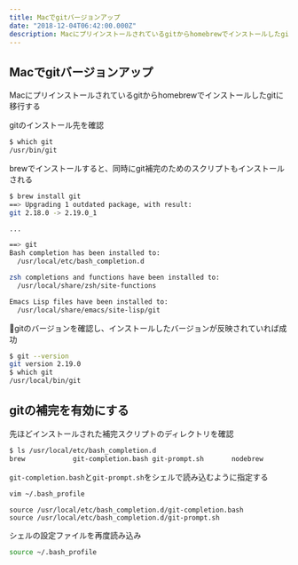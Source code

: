 ```yaml
---
title: Macでgitバージョンアップ
date: "2018-12-04T06:42:00.000Z"
description: Macにプリインストールされているgitからhomebrewでインストールしたgitに移行する
---
```


## Macでgitバージョンアップ

Macにプリインストールされているgitからhomebrewでインストールしたgitに移行する

gitのインストール先を確認

```sh
$ which git
/usr/bin/git
```

brewでインストールすると、同時にgit補完のためのスクリプトもインストールされる

```sh
$ brew install git
==> Upgrading 1 outdated package, with result:
git 2.18.0 -> 2.19.0_1

...

==> git
Bash completion has been installed to:
  /usr/local/etc/bash_completion.d

zsh completions and functions have been installed to:
  /usr/local/share/zsh/site-functions

Emacs Lisp files have been installed to:
  /usr/local/share/emacs/site-lisp/git
```

gitのバージョンを確認し、インストールしたバージョンが反映されていれば成功

```sh
$ git --version
git version 2.19.0
$ which git
/usr/local/bin/git
```

## gitの補完を有効にする

先ほどインストールされた補完スクリプトのディレクトリを確認

```sh
$ ls /usr/local/etc/bash_completion.d
brew			git-completion.bash	git-prompt.sh		nodebrew		npm
```

`git-completion.bash`と`git-prompt.sh`をシェルで読み込むように指定する

```sh
vim ~/.bash_profile
```

```~/.bash_profile
source /usr/local/etc/bash_completion.d/git-completion.bash
source /usr/local/etc/bash_completion.d/git-prompt.sh
```

シェルの設定ファイルを再度読み込み

```sh
source ~/.bash_profile
```

